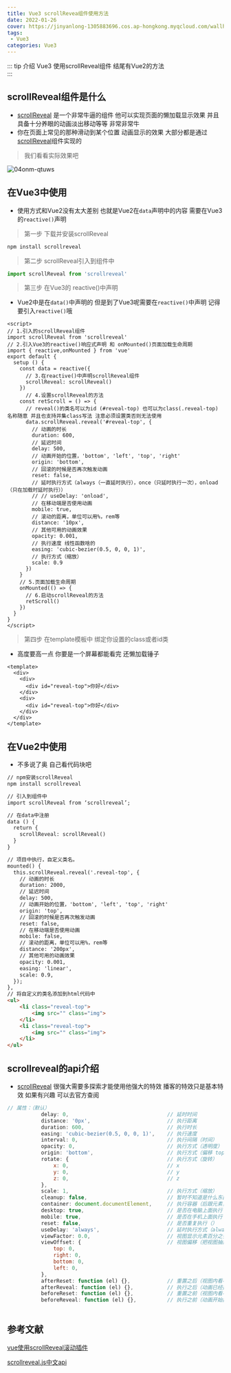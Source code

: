 ```yaml
---
title: Vue3 scrollRevea组件使用方法
date: 2022-01-26
cover: https://jinyanlong-1305883696.cos.ap-hongkong.myqcloud.com/wallhaven-dp278m.jpg
tags:
 - Vue3
categories: Vue3
---
```


::: tip 介绍
Vue3 使用scrollReveal组件 结尾有Vue2的方法<br>
:::

<!-- more -->

## scrollReveal组件是什么

* [scrollReveal](https://scrollrevealjs.org/) 是一个非常牛逼的组件 他可以实现页面的懒加载显示效果 并且具备十分养眼的动画淡出移动等等 非常非常牛 
* 你在页面上常见的那种滑动到某个位置 动画显示的效果 大部分都是通过[scrollReveal](https://scrollrevealjs.org/)组件实现的

> 我们看看实际效果吧

![04onm-qtuws](https://jinyanlong-1305883696.cos.ap-hongkong.myqcloud.com/04onm-qtuws.gif)

## 在Vue3中使用

* 使用方式和Vue2没有太大差别 也就是Vue2在`data`声明中的内容 需要在Vue3的`reactive()`声明

> 第一步 下载并安装scrollReveal

```bash
npm install scrollreveal
```

> 第二步  scrollReveal引入到组件中

```js
import scrollReveal from 'scrollreveal'
```

> 第三步 在Vue3的 reactive()中声明

* Vue2中是在`data()`中声明的 但是到了Vue3呢需要在`reactive()`中声明 记得要引入`reactive()`哦

```vue
<script>
// 1.引入的scrollReveal组件
import scrollReveal from 'scrollreveal'
// 2.引入Vue3的reactive()响应式声明 和 onMounted()页面加载生命周期
import { reactive,onMounted } from 'vue'
export default {
  setup () {
    const data = reactive({
      // 3.在reactive()中声明scrollReveal组件
      scrollReveal: scrollReveal()
    })
      // 4.设置scrollReveal的方法
    const retScroll = () => {
      // reveal()的类名可以为id (#reveal-top) 也可以为class(.reveal-top) 名称随意 并且也支持并集class写法 注意必须设置类否则无法使用
      data.scrollReveal.reveal('#reveal-top', {
        // 动画的时长
        duration: 600,
        // 延迟时间
        delay: 500,
        // 动画开始的位置，'bottom', 'left', 'top', 'right'
        origin: 'bottom',
        // 回滚的时候是否再次触发动画
        reset: false,
        // 延时执行方式（always（一直延时执行），once（只延时执行一次），onload（只在加载时延时执行））
        // // useDelay: 'onload',
        // 在移动端是否使用动画
        mobile: true,
        // 滚动的距离，单位可以用%，rem等
        distance: '10px',
        // 其他可用的动画效果
        opacity: 0.001,
        // 执行速度 线性函数啥的
        easing: 'cubic-bezier(0.5, 0, 0, 1)',
        // 执行方式（缩放）
        scale: 0.9
      })
    }
    // 5.页面加载生命周期
    onMounted(() => {
      // 6.启动scrollReveal的方法
      retScroll()
    })
  }
}
</script>
```

> 第四步 在template模板中 绑定你设置的class或者id类

* 高度要高一点 你要是一个屏幕都能看完 还懒加载锤子

```vue
<template>
  <div>
    <div>
      <div id="reveal-top">你好</div>
    </div>
    <div>
      <div id="reveal-top">你好</div>
    </div>
  </div>
</template>
```

## 在Vue2中使用

* 不多说了奥 自己看代码块吧

```html
// npm安装scrollReveal
npm install scrollreveal

// 引入到组件中
import scrollReveal from ‘scrollreveal’;

// 在data中注册
data () {
  return {
    scrollReveal: scrollReveal()
  }
}

// 项目中执行，自定义类名。
mounted() {
  this.scrollReveal.reveal('.reveal-top', {
    // 动画的时长
    duration: 2000,
    // 延迟时间
    delay: 500,
    // 动画开始的位置，'bottom', 'left', 'top', 'right'
    origin: 'top',
    // 回滚的时候是否再次触发动画
    reset: false,
    // 在移动端是否使用动画
    mobile: false,
    // 滚动的距离，单位可以用%，rem等
    distance: '200px',
    // 其他可用的动画效果
    opacity: 0.001,
    easing: 'linear',
    scale: 0.9,
  });
},
// 将自定义的类名添加到html代码中
<ul>
    <li class="reveal-top">
        <img src="" class="img">
    </li>
    <li class="reveal-top">
        <img src="" class="img">
    </li>
</ul>
```

## scrollreveal的api介绍

* [scrollReveal](https://scrollrevealjs.org/api/reveal.html) 很强大需要多探索才能使用他强大的特效 播客的特效只是基本特效 如果有兴趣 可以去官方查阅

```js
// 属性：（默认）
           delay: 0,                                // 延时时间
           distance: '0px',                         // 执行距离
           duration: 600,                           // 执行时长
           easing: 'cubic-bezier(0.5, 0, 0, 1)',    // 执行速度
           interval: 0,                             // 执行间隔（时间）
           opacity: 0,                              // 执行方式（透明度）
           origin: 'bottom',                        // 执行方式（偏移 top:自上而下,bottom:自下而上,left:自左往右,right:自右往左.）
           rotate: {                                // 执行方式（旋转）
               x: 0,                                // x
               y: 0,                                // y
               z: 0,                                // z
           },
           scale: 1,                                // 执行方式（缩放）
           cleanup: false,                          // 暂时不知道是什么东西
           container: document.documentElement,     // 执行容器（后跟元素，填写后只有容器内的元素执行动画）
           desktop: true,                           // 是否在电脑上面执行
           mobile: true,                            // 是否在手机上面执行
           reset: false,                            // 是否重复执行（）
           useDelay: 'always',                      // 延时执行方式（always（一直延时执行），once（只延时执行一次），onload（只在加载时延时执行））
           viewFactor: 0.0,                         // 视图显示元素百分之多少的时候执行动画（单位：小数，例：0.50 在元素展示超过百分之五十的时候，执行动画）
           viewOffset: {                            // 视图偏移（把视图抽象成元素移动）
               top: 0,
               right: 0,
               bottom: 0,
               left: 0,
           },
           afterReset: function (el) {},            // 重置之后（视图内看不到元素之后，退场动画执行结束之后）
           afterReveal: function (el) {},           // 执行之后（动画已经执行完毕（已完成））
           beforeReset: function (el) {},           // 重置之前（视图内看不到元素之后，退场动画执行结束之前）
           beforeReveal: function (el) {},          // 执行之前（动画开始执行（未完成时））　
　　
```

## 参考文献

[vue使用scrollReveal滚动插件](https://www.cnblogs.com/Strangers/p/14867162.html)

[scrollreveal.js中文api](https://www.cnblogs.com/fzkbk/p/14750242.html)


